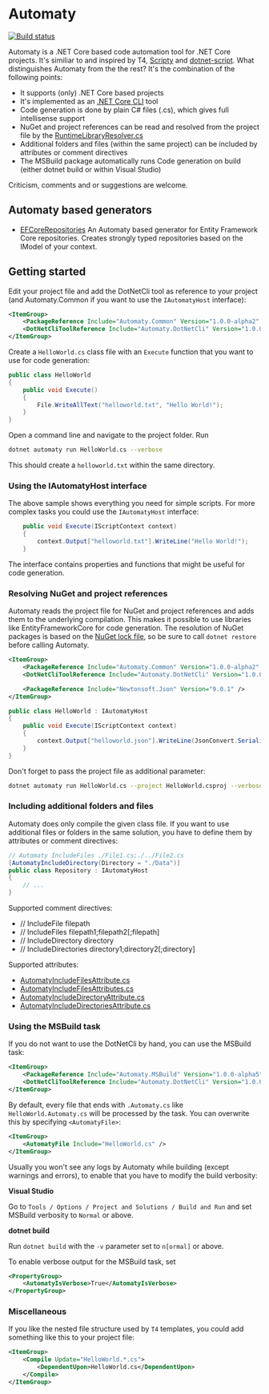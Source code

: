 # Automaty

[![Build status](https://ci.appveyor.com/api/projects/status/lirp1ejbortnbmf7?svg=true)](https://ci.appveyor.com/project/Dresel/automaty)

Automaty is a .NET Core based code automation tool for .NET Core projects. It's similiar to and inspired by T4, [Scripty](https://github.com/daveaglick/Scripty) and [dotnet-script](https://github.com/filipw/dotnet-script). What distinguishes Automaty from the the rest? It's the combination of the following points:

* It supports (only) .NET Core based projects
* It's implemented as an [.NET Core CLI](https://docs.microsoft.com/en-us/dotnet/core/tools/extensibility) tool
* Code generation is done by plain C# files (.cs), which gives full intellisense support
* NuGet and project references can be read and resolved from the project file by the [RuntimeLibraryResolver.cs](https://github.com/Dresel/Automaty/blob/master/src/Automaty.Core/Resolution/RuntimeLibraryResolver.cs)
* Additional folders and files (within the same project) can be included by attributes or comment directives
* The MSBuild package automatically runs Code generation on build (either dotnet build or within Visual Studio)

Criticism, comments and or suggestions are welcome.

## Automaty based generators

* [EFCoreRepositories](https://github.com/Dresel/Automaty.Generators.EFCoreRepositories) An Automaty based generator for Entity Framework Core repositories. Creates strongly typed repositories based on the IModel of your context. 

## Getting started

Edit your project file and add the DotNetCli tool as reference to your project (and Automaty.Common if you want to use the `IAutomatyHost` interface):

```xml
<ItemGroup>
    <PackageReference Include="Automaty.Common" Version="1.0.0-alpha2" />
    <DotNetCliToolReference Include="Automaty.DotNetCli" Version="1.0.0-alpha7" />
</ItemGroup>
```

Create a `HelloWorld.cs` class file with an `Execute` function that you want to use for code generation:

```csharp
public class HelloWorld
{
    public void Execute()
    {
        File.WriteAllText("helloworld.txt", "Hello World!");
    }
}
```
    
Open a command line and navigate to the project folder. Run

```bash
dotnet automaty run HelloWorld.cs --verbose
```

This should create a `helloworld.txt` within the same directory.

### Using the IAutomatyHost interface

The above sample shows everything you need for simple scripts. For more complex tasks you could use the `IAutomatyHost` interface:

```csharp
    public void Execute(IScriptContext context)
    {
        context.Output["helloworld.txt"].WriteLine("Hello World!");
    }
```

The interface contains properties and functions that might be useful for code generation.

### Resolving NuGet and project references

Automaty reads the project file for NuGet and project references and adds them to the underlying compilation. 
This makes it possible to use libraries like EntityFrameworkCore for code generation. The resolution of NuGet packages is based on the [NuGet lock file](https://stackoverflow.com/questions/38065611/what-is-project-lock-json), so be sure to call `dotnet restore` before calling Automaty.

```xml
<ItemGroup>
    <PackageReference Include="Automaty.Common" Version="1.0.0-alpha2" />
    <DotNetCliToolReference Include="Automaty.DotNetCli" Version="1.0.0-alpha7" />

    <PackageReference Include="Newtonsoft.Json" Version="9.0.1" />
</ItemGroup>
```

```csharp
public class HelloWorld : IAutomatyHost
{
    public void Execute(IScriptContext context)
    {
        context.Output["helloworld.json"].WriteLine(JsonConvert.SerializeObject("Hello World!"));
    }
}
```

Don't forget to pass the project file as additional parameter:

```bash
dotnet automaty run HelloWorld.cs --project HelloWorld.csproj --verbose
```

### Including additional folders and files

Automaty does only compile the given class file. If you want to use additional files or folders in the same solution, you have to define them by attributes or comment directives:

```csharp
// Automaty IncludeFiles ./File1.cs;./../File2.cs
[AutomatyIncludeDirectory(Directory = "./Data")]
public class Repository : IAutomatyHost
{
    // ...
}
```

Supported comment directives:

* // IncludeFile filepath
* // IncludeFiles filepath1;filepath2[;filepath]
* // IncludeDirectory directory
* // IncludeDirectories directory1;directory2[;directory]

Supported attributes:

* [AutomatyIncludeFilesAttribute.cs](https://github.com/Dresel/Automaty/blob/master/src/Automaty.Common/Execution/AutomatyIncludeFileAttribute.cs)
* [AutomatyIncludeFilesAttributes.cs](https://github.com/Dresel/Automaty/blob/master/src/Automaty.Common/Execution/AutomatyIncludeFilesAttribute.cs)
* [AutomatyIncludeDirectoryAttribute.cs](https://github.com/Dresel/Automaty/blob/master/src/Automaty.Common/Execution/AutomatyIncludeDirectoryAttribute.cs)
* [AutomatyIncludeDirectoriesAttribute.cs](https://github.com/Dresel/Automaty/blob/master/src/Automaty.Common/Execution/AutomatyIncludeDirectoriesAttribute.cs)

### Using the MSBuild task

If you do not want to use the DotNetCli by hand, you can use the MSBuild task:

```xml
<ItemGroup>
    <PackageReference Include="Automaty.MSBuild" Version="1.0.0-alpha5" />
    <DotNetCliToolReference Include="Automaty.DotNetCli" Version="1.0.0-alpha7" />
</ItemGroup>
```

By default, every file that ends with `.Automaty.cs` like `HelloWorld.Automaty.cs` will be processed by the task. You can overwrite this by specifying `<AutomatyFile>`:

```xml
<ItemGroup>
    <AutomatyFile Include="HelloWorld.cs" />
</ItemGroup>
```

Usually you won't see any logs by Automaty while building (except warnings and errors), to enable that you have to modify the build verbosity:

**Visual Studio**

Go to `Tools / Options / Project and Solutions / Build and Run` and set MSBuild verbosity to `Normal` or above.

**dotnet build**

Run `dotnet build` with the `-v` parameter set to `n[ormal]` or above.

To enable verbose output for the MSBuild task, set

```xml
<PropertyGroup>
    <AutomatyIsVerbose>True</AutomatyIsVerbose>
</PropertyGroup>
```

### Miscellaneous

If you like the nested file structure used by `T4` templates, you could add something like this to your project file:

```xml
<ItemGroup>
    <Compile Update="HelloWorld.*.cs">
        <DependentUpon>HelloWorld.cs</DependentUpon>
    </Compile>
</ItemGroup>
```

